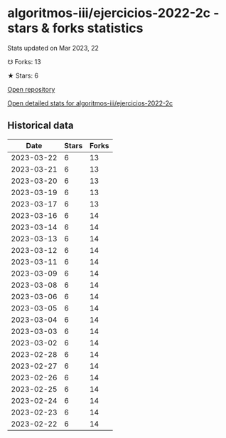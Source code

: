 # algoritmos-iii/ejercicios-2022-2c - stars & forks statistics

Stats updated on Mar 2023, 22

☋ Forks: 13

★ Stars: 6

[Open repository](https://github.com/algoritmos-iii/ejercicios-2022-2c)

[Open detailed stats for algoritmos-iii/ejercicios-2022-2c](https://reviewgithub.com/rep/algoritmos-iii/ejercicios-2022-2c)

## Historical data
| Date | Stars | Forks |
|------|-------|-------|
| 2023-03-22 | 6 | 13 | 
| 2023-03-21 | 6 | 13 | 
| 2023-03-20 | 6 | 13 | 
| 2023-03-19 | 6 | 13 | 
| 2023-03-17 | 6 | 13 | 
| 2023-03-16 | 6 | 14 | 
| 2023-03-14 | 6 | 14 | 
| 2023-03-13 | 6 | 14 | 
| 2023-03-12 | 6 | 14 | 
| 2023-03-11 | 6 | 14 | 
| 2023-03-09 | 6 | 14 | 
| 2023-03-08 | 6 | 14 | 
| 2023-03-06 | 6 | 14 | 
| 2023-03-05 | 6 | 14 | 
| 2023-03-04 | 6 | 14 | 
| 2023-03-03 | 6 | 14 | 
| 2023-03-02 | 6 | 14 | 
| 2023-02-28 | 6 | 14 | 
| 2023-02-27 | 6 | 14 | 
| 2023-02-26 | 6 | 14 | 
| 2023-02-25 | 6 | 14 | 
| 2023-02-24 | 6 | 14 | 
| 2023-02-23 | 6 | 14 | 
| 2023-02-22 | 6 | 14 | 

